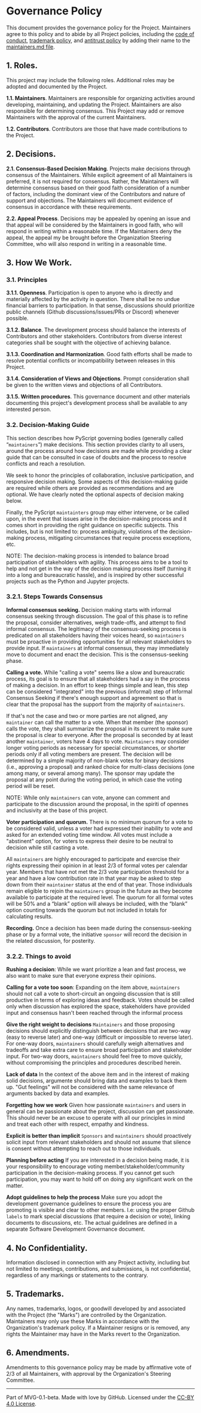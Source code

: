 # Governance Policy

This document provides the governance policy for the Project. Maintainers agree to this policy and to abide by all Project policies, including the [code of conduct](https://github.com/pyscript/governance/blob/main/CODE-OF-CONDUCT.md), [trademark policy](https://github.com/pyscript/governance/blob/main/TRADEMARKS.md), and [antitrust policy](https://github.com/pyscript/governance/blob/main/ANTITRUST.md) by adding their name to the [maintainers.md file](https://github.com/pyscript/pyscript/blob/main/MAINTAINERS.md).

## 1. Roles.

This project may include the following roles. Additional roles may be adopted and documented by the Project.

**1.1. Maintainers**. Maintainers are responsible for organizing activities around developing, maintaining, and updating the Project. Maintainers are also responsible for determining consensus. This Project may add or remove Maintainers with the approval of the current Maintainers.

**1.2. Contributors**. Contributors are those that have made contributions to the Project.

## 2. Decisions.

**2.1. Consensus-Based Decision Making**. Projects make decisions through consensus of the Maintainers. While explicit agreement of all Maintainers is preferred, it is not required for consensus. Rather, the Maintainers will determine consensus based on their good faith consideration of a number of factors, including the dominant view of the Contributors and nature of support and objections. The Maintainers will document evidence of consensus in accordance with these requirements.

**2.2. Appeal Process**. Decisions may be appealed by opening an issue and that appeal will be considered by the Maintainers in good faith, who will respond in writing within a reasonable time. If the Maintainers deny the appeal, the appeal my be brought before the Organization Steering Committee, who will also respond in writing in a reasonable time.

## 3. How We Work.

### 3.1. Principles

**3.1.1. Openness**. Participation is open to anyone who is directly and materially affected by the activity in question. There shall be no undue financial barriers to participation. In that sense, discussions should prioritize public channels (Github discussions/issues/PRs or Discord) whenever possible.

**3.1.2. Balance**. The development process should balance the interests of Contributors and other stakeholders. Contributors from diverse interest categories shall be sought with the objective of achieving balance.

**3.1.3. Coordination and Harmonization**. Good faith efforts shall be made to resolve potential conflicts or incompatibility between releases in this Project.

**3.1.4. Consideration of Views and Objections**. Prompt consideration shall be given to the written views and objections of all Contributors.

**3.1.5. Written procedures**. This governance document and other materials documenting this project's development process shall be available to any interested person.

### 3.2. Decision-Making Guide

This section describes how PyScript governing bodies (generally called “`maintainers`”) make decisions. This section provides clarity to all users, around the process around how decisions are made while providing a clear guide that can be consulted in case of doubts and the process to resolve conflicts and reach a resolution.

We seek to honor the principles of collaboration, inclusive participation, and responsive decision making. Some aspects of this decision-making guide are required while others are provided as recommendations and are optional. We have clearly noted the optional aspects of decision making below.

Finally, the PyScript `maintainters` group may either intervene, or be called upon, in the event that issues arise in the decision-making process and it comes short in providing the right guidance on specific subjects. This includes, but is not limited to: process ambiguity, violations of the decision-making process, mitigating circumstances that require process exceptions, etc.

NOTE: The decision-making process is intended to balance broad participation of stakeholders with agility. This process aims to be a tool to help and not get in the way of the decision making process itself (turning it into a long and bureaucratic hassle), and is inspired by other successful projects such as the Python and Jupyter projects.

### 3.2.1. Steps Towards Consensus

**Informal consensus seeking.** Decision making starts with informal consensus seeking through discussion. The goal of this phase is to refine the proposal, consider alternatives, weigh trade-offs, and attempt to find informal consensus. The legitimacy of the consensus-seeking process is predicated on all stakeholders having their voices heard, so `maintainers` must be proactive in providing opportunities for all relevant stakeholders to provide input. If `maintainers` at informal consensus, they may immediately move to document and enact the decision. This is the consensus-seeking phase.

**Calling a vote.** While "calling a vote" seems like a slow and bureaucratic process, its goal is to ensure that all stakeholders had a say in the process of making a decision. In an effort to keep things simple and lean, this step can be considered "integrated" into the previous (informal) step of Informal Consensus Seeking if there's enough support and agreement so that is clear that the proposal has the support from the majority of `maintainers`.

If that's not the case and two or more parties are not aligned, any `maintainer` can call the matter to a vote. When that member (the sponsor) calls the vote, they shall summarize the proposal in its current to make sure the proposal is clear to everyone. After the proposal is seconded by at least another `maintainer`, voters have 4 days to vote. `Maintainers` may consider longer voting periods as necessary for special circumstances, or shorter periods only if all voting members are present. The decision will be determined by a simple majority of non-blank votes for binary decisions (i.e., approving a proposal) and ranked choice for multi-class decisions (one among many, or several among many). The sponsor may update the proposal at any point during the voting period, in which case the voting period will be reset.

NOTE: While only `maintainers` can vote, anyone can comment and participate to the discussion around the proposal, in the spiriti of opennes and inclusivity at the base of this project.

**Voter participation and quorum.** There is no minimum quorum for a vote to be considered valid, unless a voter had expressed their inability to vote and asked for an extended voting time window. All votes must include a "abstinent" option, for voters to express their desire to be neutral to decision while still casting a vote.

All `maintainers` are highly encouraged to participate and exercise their rights expressing their opinion in at least 2/3 of formal votes per calendar year. Members that have not met the 2/3 vote participation threshold for a year and have a low contribution rate in that year may be asked to step down from their `maintainer` status at the end of that year. Those individuals remain eligible to rejoin the `maintainers` group in the future as they become available to participate at the required level. The quorum for all formal votes will be 50% and a “blank” option will always be included, with the “blank” option counting towards the quorum but not included in totals for calculating results.

**Recording.** Once a decision has been made during the consensus-seeking phase or by a formal vote, the initiative `sponsor` will record the decision in the related discussion, for posterity.

### 3.2.2. Things to avoid

**Rushing a decision**: While we want prioritize a lean and fast process, we also want to make sure that everyone express their opinions.

**Calling for a vote too soon**: Expanding on the item above, `maintainers` should not call a vote to short-circuit an ongoing discussion that is still productive in terms of exploring ideas and feedback. Votes should be called only when discussion has explored the space, stakeholders have provided input and consensus hasn't been reached through the informal process

**Give the right weight to decisions** `Maintainers` and those proposing decisions should explicitly distinguish between decisions that are two-way (easy to reverse later) and one-way (difficult or impossible to reverse later). For one-way doors, `maintainers` should carefully weigh alternatives and tradeoffs and take extra care to ensure broad participation and stakeholder input. For two-way doors, `maintainers` should feel free to move quickly, without compromising the principles and procedures described herein.

**Lack of data** In the context of the above item and in the interest of making solid decisions, argumente should bring data and examples to back them up. "Gut feelings" will not be considered with the same relevance of arguments backed by data and examples.

**Forgetting how we work** Given how passionate `maintainers` and users in general can be passionate about the project, discussion can get passionate. This should never be an excuse to operate with all our principles in mind and treat each other with respect, empathy and kindness.

**Explicit is better than implicit** `Sponsors` and `maintainers` should proactively solicit input from relevant stakeholders and should not assume that silence is consent without attempting to reach out to those individuals.

**Planning before acting** If you are interested in a decision being made, it is your responsibility to encourage voting member/stakeholder/community participation in the decision-making process. If you cannot get such participation, you may want to hold off on doing any significant work on the matter.

**Adopt guidelines to help the process** Make sure you adopt the development governance guidelines to ensure the process you are promoting is visible and clear to other members. I.e: using the proper Github `labels` to mark special discussions (that require a decision or vote), linking documents to discussions, etc. The actual guidelines are defined in a separate Software Development Governance document.

## 4. No Confidentiality.

Information disclosed in connection with any Project activity, including but not limited to meetings, contributions, and submissions, is not confidential, regardless of any markings or statements to the contrary.

## 5. Trademarks.

Any names, trademarks, logos, or goodwill developed by and associated with the Project (the "Marks") are controlled by the Organization. Maintainers may only use these Marks in accordance with the Organization's trademark policy. If a Maintainer resigns or is removed, any rights the Maintainer may have in the Marks revert to the Organization.

## 6. Amendments.

Amendments to this governance policy may be made by affirmative vote of 2/3 of all Maintainers, with approval by the Organization's Steering Committee.

---

Part of MVG-0.1-beta.
Made with love by GitHub. Licensed under the [CC-BY 4.0 License](https://creativecommons.org/licenses/by-sa/4.0/).
